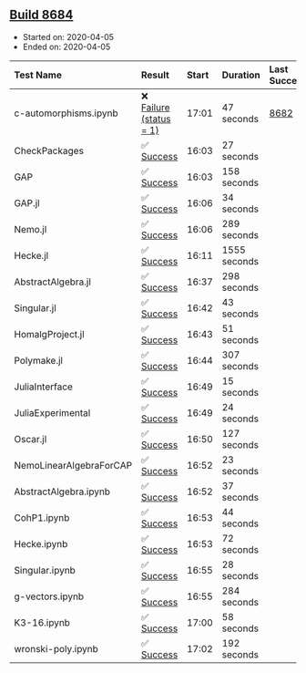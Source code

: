 ## [Build 8684](https://oscarci.mathematik.uni-kl.de/job/oscar/8684/)

* Started on: 2020-04-05
* Ended on: 2020-04-05

| Test Name    | Result | Start | Duration | Last Success | First Failure |
|:-------------|:-------|:------|:---------|:-------------|:--------------|
| c-automorphisms.ipynb | ❌ [Failure (status = 1)](https://oscarci.mathematik.uni-kl.de/job/oscar/8684/artifact/logs/build-8684/c-automorphisms.ipynb.log) | 17:01 | 47 seconds | [8682](https://oscarci.mathematik.uni-kl.de/job/oscar/8682/) | [8683](https://oscarci.mathematik.uni-kl.de/job/oscar/8683/) |
| CheckPackages | ✅ [Success](https://oscarci.mathematik.uni-kl.de/job/oscar/8684/artifact/logs/build-8684/CheckPackages.log) | 16:03 | 27 seconds |  |  |
| GAP | ✅ [Success](https://oscarci.mathematik.uni-kl.de/job/oscar/8684/artifact/logs/build-8684/GAP.log) | 16:03 | 158 seconds |  |  |
| GAP.jl | ✅ [Success](https://oscarci.mathematik.uni-kl.de/job/oscar/8684/artifact/logs/build-8684/GAP.jl.log) | 16:06 | 34 seconds |  |  |
| Nemo.jl | ✅ [Success](https://oscarci.mathematik.uni-kl.de/job/oscar/8684/artifact/logs/build-8684/Nemo.jl.log) | 16:06 | 289 seconds |  |  |
| Hecke.jl | ✅ [Success](https://oscarci.mathematik.uni-kl.de/job/oscar/8684/artifact/logs/build-8684/Hecke.jl.log) | 16:11 | 1555 seconds |  |  |
| AbstractAlgebra.jl | ✅ [Success](https://oscarci.mathematik.uni-kl.de/job/oscar/8684/artifact/logs/build-8684/AbstractAlgebra.jl.log) | 16:37 | 298 seconds |  |  |
| Singular.jl | ✅ [Success](https://oscarci.mathematik.uni-kl.de/job/oscar/8684/artifact/logs/build-8684/Singular.jl.log) | 16:42 | 43 seconds |  |  |
| HomalgProject.jl | ✅ [Success](https://oscarci.mathematik.uni-kl.de/job/oscar/8684/artifact/logs/build-8684/HomalgProject.jl.log) | 16:43 | 51 seconds |  |  |
| Polymake.jl | ✅ [Success](https://oscarci.mathematik.uni-kl.de/job/oscar/8684/artifact/logs/build-8684/Polymake.jl.log) | 16:44 | 307 seconds |  |  |
| JuliaInterface | ✅ [Success](https://oscarci.mathematik.uni-kl.de/job/oscar/8684/artifact/logs/build-8684/JuliaInterface.log) | 16:49 | 15 seconds |  |  |
| JuliaExperimental | ✅ [Success](https://oscarci.mathematik.uni-kl.de/job/oscar/8684/artifact/logs/build-8684/JuliaExperimental.log) | 16:49 | 24 seconds |  |  |
| Oscar.jl | ✅ [Success](https://oscarci.mathematik.uni-kl.de/job/oscar/8684/artifact/logs/build-8684/Oscar.jl.log) | 16:50 | 127 seconds |  |  |
| NemoLinearAlgebraForCAP | ✅ [Success](https://oscarci.mathematik.uni-kl.de/job/oscar/8684/artifact/logs/build-8684/NemoLinearAlgebraForCAP.log) | 16:52 | 23 seconds |  |  |
| AbstractAlgebra.ipynb | ✅ [Success](https://oscarci.mathematik.uni-kl.de/job/oscar/8684/artifact/logs/build-8684/AbstractAlgebra.ipynb.log) | 16:52 | 37 seconds |  |  |
| CohP1.ipynb | ✅ [Success](https://oscarci.mathematik.uni-kl.de/job/oscar/8684/artifact/logs/build-8684/CohP1.ipynb.log) | 16:53 | 44 seconds |  |  |
| Hecke.ipynb | ✅ [Success](https://oscarci.mathematik.uni-kl.de/job/oscar/8684/artifact/logs/build-8684/Hecke.ipynb.log) | 16:53 | 72 seconds |  |  |
| Singular.ipynb | ✅ [Success](https://oscarci.mathematik.uni-kl.de/job/oscar/8684/artifact/logs/build-8684/Singular.ipynb.log) | 16:55 | 28 seconds |  |  |
| g-vectors.ipynb | ✅ [Success](https://oscarci.mathematik.uni-kl.de/job/oscar/8684/artifact/logs/build-8684/g-vectors.ipynb.log) | 16:55 | 284 seconds |  |  |
| K3-16.ipynb | ✅ [Success](https://oscarci.mathematik.uni-kl.de/job/oscar/8684/artifact/logs/build-8684/K3-16.ipynb.log) | 17:00 | 58 seconds |  |  |
| wronski-poly.ipynb | ✅ [Success](https://oscarci.mathematik.uni-kl.de/job/oscar/8684/artifact/logs/build-8684/wronski-poly.ipynb.log) | 17:02 | 192 seconds |  |  |
